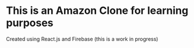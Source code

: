 # This is an Amazon Clone for learning purposes
Created using React.js and Firebase (this is a work in progress)

